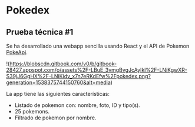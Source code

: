 # Pokedex
## Prueba técnica #1

Se ha desarrollado una webapp sencilla usando React y el API de Pokemon [PokeApi](https://pokeapi.co/).

!(https://blobscdn.gitbook.com/v0/b/gitbook-28427.appspot.com/o/assets%2F-LBuE_3vmgBvgJcAyIkl%2F-LNiKgwXR-S39jJ6GgHX%2F-LNiKidv_x7n7eRKdEfw%2Fpokedex.png?generation=1538375744150760&alt=media)

La app tiene las siguientes características:

* Listado de pokemon con: nombre, foto, ID y tipo(s).
* 25 pokemons.
* Filtrado de pokemon por nombre.

